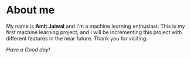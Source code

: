 # About me

My name is **Amit Jaiwal** and I'm a machine learning enthusiast.
This is my first machine learning project, and I will be incrementing this project with different features in the near future.
Thank you for visiting.



*Have a Good day!*
